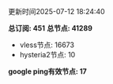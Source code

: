 更新时间2025-07-12 18:24:40

**总订阅: 451**
**总节点: 41289**
- vless节点: 16673
- hysteria2节点: 10

**google ping有效节点: 17**

